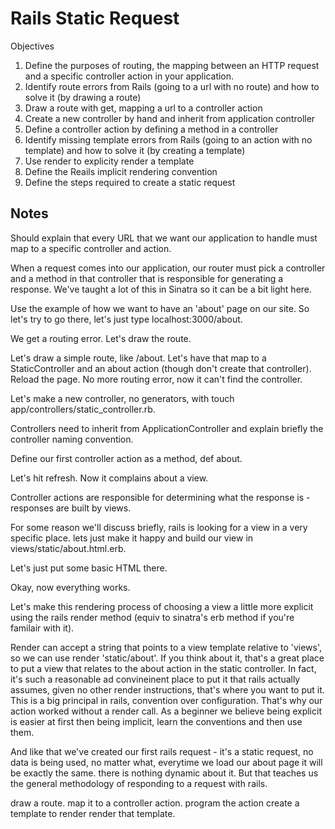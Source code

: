 # Rails Static Request

Objectives

1. Define the purposes of routing, the mapping between an HTTP request and a specific controller action in your application.
2. Identify route errors from Rails (going to a url with no route) and how to solve it (by drawing a route)
3. Draw a route with get, mapping a url to a controller action
4. Create a new controller by hand and inherit from application controller
5. Define a controller action by defining a method in a controller
6. Identify missing template errors from Rails (going to an action with no template) and how to solve it (by creating a template)
7. Use render to explicity render a template
8. Define the Reails implicit rendering convention
9. Define the steps required to create a static request


## Notes

Should explain that every URL that we want our application to handle must map to a specific controller and action.

When a request comes into our application, our router must pick a controller and a method in that controller that is responsible for generating a response. We've taught a lot of this in Sinatra so it can be a bit light here.

Use the example of how we want to have an 'about' page on our site. So let's try to go there, let's just type localhost:3000/about.

We get a routing error. Let's draw the route.

Let's draw a simple route, like /about. Let's have that map to a StaticController and an about action (though don't create that controller). Reload the page. No more routing error, now it can't find the controller.

Let's make a new controller, no generators, with touch app/controllers/static_controller.rb.

Controllers need to inherit from ApplicationController and explain briefly the controller naming convention.

Define our first controller action as a method, def about.

Let's hit refresh. Now it complains about a view.

Controller actions are responsible for determining what the response is - responses are built by views.

For some reason we'll discuss briefly, rails is looking for a view in a very specific place. lets just make it happy and build our view in views/static/about.html.erb.

Let's just put some basic HTML there.

Okay, now everything works.

Let's make this rendering process of choosing a view a little more explicit using the rails render method (equiv to sinatra's erb method if you're familair with it).

Render can accept a string that points to a view template relative to 'views', so we can use render 'static/about'. If you think about it, that's a great place to put a view that relates to the about action in the static controller. In fact, it's such a reasonable ad convineinent place to put it that rails actually assumes, given no other render instructions, that's where you want to put it. This is a big principal in rails, convention over configuration. That's why our action worked without a render call. As a beginner we believe being explicit is easier at first then being implicit, learn the conventions and then use them.

And like that we've created our first rails request - it's a static request, no data is being used, no matter what, everytime we load our about page it will be exactly the same. there is nothing dynamic about it. But that teaches us the general methodology of responding to a request with rails.

draw a route.
map it to a controller action.
program the action
create a template to render
render that template.
